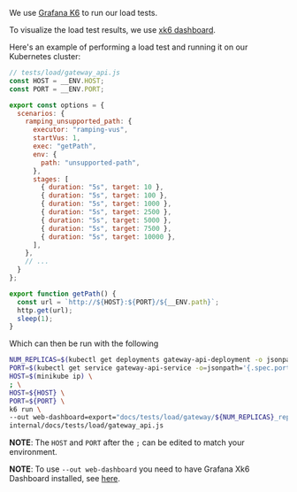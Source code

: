 We use [Grafana K6](https://github.com/grafana/k6) to run our load tests.

To visualize the load test results, we use [xk6 dashboard](https://github.com/grafana/xk6-dashboard).

Here's an example of performing a load test and running it on our Kubernetes cluster:

```js
// tests/load/gateway_api.js
const HOST = __ENV.HOST;
const PORT = __ENV.PORT;

export const options = {
  scenarios: {
    ramping_unsupported_path: {
      executor: "ramping-vus",
      startVus: 1,
      exec: "getPath",
      env: {
        path: "unsupported-path",
      },
      stages: [
        { duration: "5s", target: 10 },
        { duration: "5s", target: 100 },
        { duration: "5s", target: 1000 },
        { duration: "5s", target: 2500 },
        { duration: "5s", target: 5000 },
        { duration: "5s", target: 7500 },
        { duration: "5s", target: 10000 },
      ],
    },
    // ...
  }
};

export function getPath() {
  const url = `http://${HOST}:${PORT}/${__ENV.path}`;
  http.get(url);
  sleep(1);
}
```

Which can then be run with the following
```bash
NUM_REPLICAS=$(kubectl get deployments gateway-api-deployment -o jsonpath='{.spec.replicas}') \
PORT=$(kubectl get service gateway-api-service -o=jsonpath='{.spec.ports[0].nodePort}') \
HOST=$(minikube ip) \
; \
HOST=${HOST} \
PORT=${PORT} \
k6 run \
--out web-dashboard=export="docs/tests/load/gateway/${NUM_REPLICAS}_replicas_report.html" \
internal/docs/tests/load/gateway_api.js
```

**NOTE**: The `HOST` and `PORT` after the `;` can be edited to match your environment.

**NOTE**: To use `--out web-dashboard` you need to have Grafana Xk6 Dashboard installed, see [here](https://github.com/grafana/xk6-dashboard).